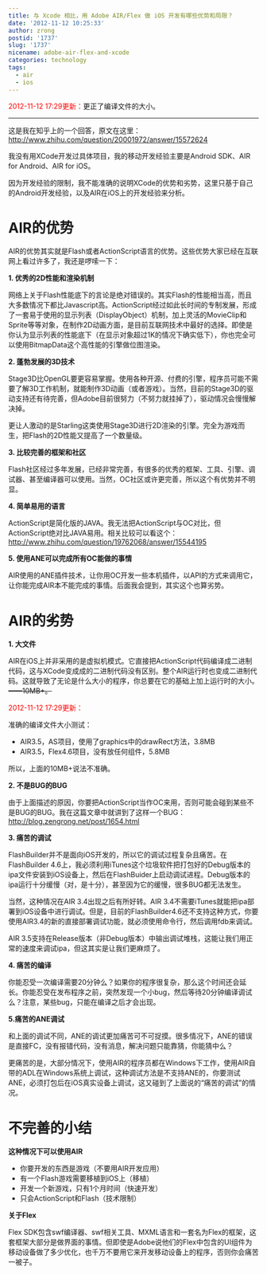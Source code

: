 ```yaml
---
title: 与 Xcode 相比，用 Adobe AIR/Flex 做 iOS 开发有哪些优势和局限？
date: '2012-11-12 10:25:33'
author: zrong
postid: '1737'
slug: '1737'
nicename: adobe-air-flex-and-xcode
categories: technology
tags:
  - air
  - ios
---
```


<span style="color:red">2012-11-12 17:29更新：</span>更正了编译文件的大小。

------------------------------------------------------------------------

这是我在知乎上的一个回答，原文在这里：<http://www.zhihu.com/question/20001972/answer/15572624>

我没有用XCode开发过具体项目，我的移动开发经验主要是Android SDK、AIR for
Android、AIR for iOS。

因为开发经验的限制，我不能准确的说明XCode的优势和劣势，这里只基于自己的Android开发经验，以及AIR在iOS上的开发经验来分析。

# AIR的优势

AIR的优势其实就是Flash或者ActionScript语言的优势。这些优势大家已经在互联网上看过许多了，我还是啰嗦一下：

**1. 优秀的2D性能和渲染机制**  

网络上关于Flash性能底下的言论是绝对错误的。其实Flash的性能相当高，而且大多数情况下都比Javascript高。ActionScript经过如此长时间的专制发展，形成了一套易于使用的显示列表（DisplayObject）机制，加上灵活的MovieClip和Sprite等等对象，在制作2D动画方面，是目前互联网技术中最好的选择。即使是你认为显示列表的性能底下（在显示对象超过1K的情况下确实低下），你也完全可以使用BitmapData这个高性能的引擎做位图渲染。<!--more-->

**2. 蓬勃发展的3D技术**  

Stage3D比OpenGL要更容易掌握。使用各种开源、付费的引擎，程序员可能不需要了解3D工作机制，就能制作3D动画（或者游戏）。当然，目前的Stage3D的驱动支持还有待完善，但Adobe目前很努力（不努力就挂掉了），驱动情况会慢慢解决掉。  

更让人激动的是Starling这类使用Stage3D进行2D渲染的引擎。完全为游戏而生，把Flash的2D性能又提高了一个数量级。

**3. 比较完善的框架和社区**  

Flash社区经过多年发展，已经非常完善，有很多的优秀的框架、工具、引擎、调试器、甚至编译器可以使用。当然，OC社区或许更完善，所以这个有优势并不明显。

**4. 简单易用的语言**  

ActionScript是简化版的JAVA。我无法把ActionScript与OC对比，但ActionScript绝对比JAVA易用。相关比较可以看这个： <http://www.zhihu.com/question/19762068/answer/15544195>

**5. 使用ANE可以完成所有OC能做的事情**  

AIR使用的ANE插件技术，让你用OC开发一些本机插件，以API的方式来调用它，让你能完成AIR本不能完成的事情。后面我会提到，其实这个也算劣势。

# AIR的劣势

**1. 大文件**  

AIR在iOS上并非采用的是虚拟机模式。它直接把ActionScript代码编译成二进制代码，这与XCode变成成的二进制代码没有区别。整个AIR运行时也变成二进制代码。这就导致了无论是什么大小的程序，你总要在它的基础上加上运行时的大小。~~——10MB+。~~

<span style="color:red">2012-11-12 17:29更新：</span>  

准确的编译文件大小测试：

-   AIR3.5，AS项目，使用了graphics中的drawRect方法，3.8MB
-   AIR3.5，Flex4.6项目，没有放任何组件，5.8MB

所以，上面的10MB+说法不准确。

**2. 不是BUG的BUG**  

由于上面描述的原因，你要把ActionScript当作OC来用，否则可能会碰到某些不是BUG的BUG。我在这篇文章中就讲到了这样一个BUG： <http://blog.zengrong.net/post/1654.html>

**3. 痛苦的调试**  

FlashBuilder并不是面向iOS开发的，所以它的调试过程复杂且痛苦。在FlashBuilder 4.6上，我必须利用iTunes这个垃圾软件把打包好的Debug版本的ipa文件安装到iOS设备上，然后在FlashBuider上启动调试进程。Debug版本的ipa运行十分缓慢（对，是十分），甚至因为它的缓慢，很多BUG都无法发生。  

当然，这种情况在AIR 3.4出现之后有所好转。AIR 3.4不需要iTunes就能把ipa部署到iOS设备中进行调试。但是，目前的FlashBuilder4.6还不支持这种方式，你要使用AIR3.4的新的直接部署调试功能，就必须使用命令行，然后调用fdb来调试。  

AIR 3.5支持在Release版本（非Debug版本）中输出调试堆栈，这能让我们用正常的速度来调试ipa，但这其实是让我们更麻烦了。

**4. 痛苦的编译**  

你能忍受一次编译需要20分钟么？如果你的程序很复杂，那么这个时间还会延长。你能忍受在发布程序之前，突然发现一个小bug，然后等待20分钟编译调试么？注意，某些bug，只能在编译之后才会出现。

**5.痛苦的ANE调试**  

和上面的调试不同，ANE的调试更加痛苦可不可捉摸。很多情况下，ANE的错误是直接FC，没有报错代码，没有消息，解决问题只能靠猜，你能猜中么？  

更痛苦的是，大部分情况下，使用AIR的程序员都在Windows下工作，使用AIR自带的ADL在Windows系统上调试，这种调试方法是不支持ANE的，你要测试ANE，必须打包后在iOS真实设备上调试，这又碰到了上面说的“痛苦的调试”的情况。

# 不完善的小结

**这种情况下可以使用AIR**

-   你要开发的东西是游戏（不要用AIR开发应用）
-   有一个Flash游戏需要移植到iOS上（移植）
-   开发一个新游戏，只有1个月时间（快速开发）
-   只会ActionScript和Flash（技术限制）

**关于Flex**

Flex SDK包含swf编译器、swf相关工具、MXML语言和一套名为Flex的框架，这套框架大部分是做界面的事情。但即使是Adobe说他们的Flex中包含的UI组件为移动设备做了多少优化，也千万不要用它来开发移动设备上的程序，否则你会痛苦一被子。

